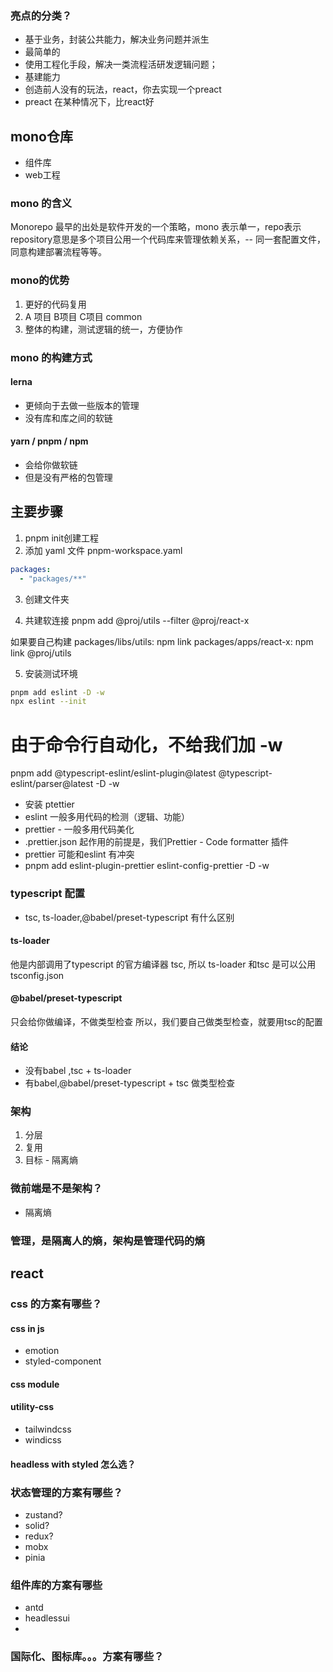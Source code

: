 ### 亮点的分类？
- 基于业务，封装公共能力，解决业务问题并派生
 - 最简单的
- 使用工程化手段，解决一类流程活研发逻辑问题；
 - 基建能力
- 创造前人没有的玩法，react，你去实现一个preact
 - preact 在某种情况下，比react好

## mono仓库
- 组件库
- web工程

### mono 的含义
Monorepo 最早的出处是软件开发的一个策略，mono 表示单一，repo表示repository意思是多个项目公用一个代码库来管理依赖关系，-- 同一套配置文件，同意构建部署流程等等。

### mono的优势
1. 更好的代码复用
 1. A 项目  B项目 C项目 common
2. 整体的构建，测试逻辑的统一，方便协作


### mono 的构建方式
#### lerna
- 更倾向于去做一些版本的管理
- 没有库和库之间的软链

#### yarn / pnpm / npm
- 会给你做软链
- 但是没有严格的包管理

##  主要步骤
1. pnpm init创建工程
2. 添加 yaml 文件
pnpm-workspace.yaml
```yml
packages:
  - "packages/**"
```
3. 创建文件夹

4. 共建软连接
pnpm add @proj/utils --filter @proj/react-x

如果要自己构建
packages/libs/utils: npm link
packages/apps/react-x: npm link @proj/utils

5. 安装测试环境
```sh
pnpm add eslint -D -w
npx eslint --init
```
# 由于命令行自动化，不给我们加 -w
pnpm add @typescript-eslint/eslint-plugin@latest @typescript-eslint/parser@latest -D -w

- 安装 ptettier
 - eslint 一般多用代码的检测（逻辑、功能）
 - prettier - 一般多用代码美化
 - .prettier.json 起作用的前提是，我们Prettier - Code formatter 插件
 - prettier 可能和eslint 有冲突
  - pnpm add eslint-plugin-prettier eslint-config-prettier -D -w

### typescript 配置
- tsc, ts-loader,@babel/preset-typescript 有什么区别
#### ts-loader
他是内部调用了typescript 的官方编译器 tsc, 所以 ts-loader 和tsc 是可以公用tsconfig.json

#### @babel/preset-typescript
只会给你做编译，不做类型检查
所以，我们要自己做类型检查，就要用tsc的配置

#### 结论
- 没有babel ,tsc + ts-loader
- 有babel,@babel/preset-typescript + tsc 做类型检查
### 架构
1. 分层
2. 复用
3. 目标 - 隔离熵

### 微前端是不是架构？
- 隔离熵

### 管理，是隔离人的熵，架构是管理代码的熵



## react 

### css 的方案有哪些？
#### css in js
- emotion
- styled-component

#### css module

#### utility-css
- tailwindcss
- windicss

#### headless with styled 怎么选？

### 状态管理的方案有哪些？
- zustand?
- solid?
- redux?
- mobx
- pinia

### 组件库的方案有哪些
- antd
- headlessui
-
### 国际化、图标库。。。方案有哪些？
